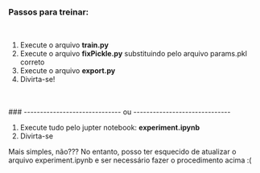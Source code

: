 ### Passos para treinar:
<br>

1. Execute o arquivo **train.py**
2. Execute o arquivo **fixPickle.py** substituindo pelo arquivo params.pkl correto
3. Execute o arquivo **export.py**
4. Divirta-se!
<br>
<br>
### ------------------------------  ou  ------------------------------

<br>

1. Execute tudo pelo jupter notebook: **experiment.ipynb**
2. Divirta-se


Mais simples, não??? No entanto, posso ter esquecido de atualizar o arquivo experiment.ipynb e ser necessário fazer o procedimento acima :(
